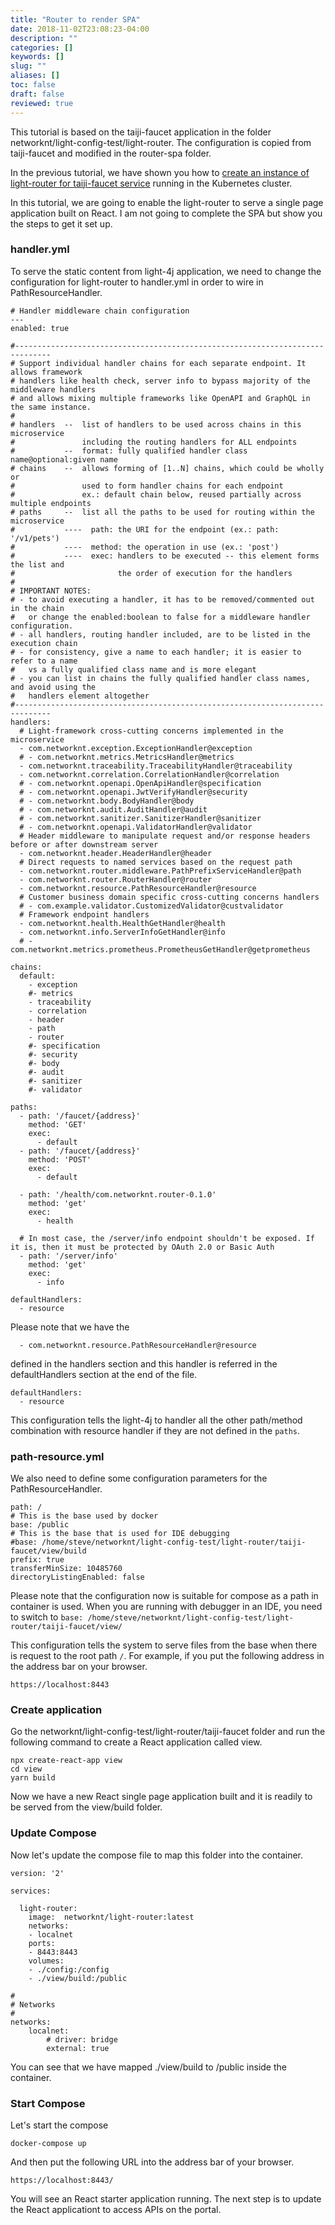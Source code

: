 ```yaml
---
title: "Router to render SPA"
date: 2018-11-02T23:08:23-04:00
description: ""
categories: []
keywords: []
slug: ""
aliases: []
toc: false
draft: false
reviewed: true
---
```


This tutorial is based on the taiji-faucet application in the folder networknt/light-config-test/light-router. The configuration is copied from taiji-faucet and modified in the router-spa folder. 

In the previous tutorial, we have shown you how to [create an instance of light-router for taiji-faucet service][] running in the Kubernetes cluster. 

In this tutorial, we are going to enable the light-router to serve a single page application built on React. I am not going to complete the SPA but show you the steps to get it set up. 

### handler.yml

To serve the static content from light-4j application, we need to change the configuration for light-router to handler.yml in order to wire in PathResourceHandler. 

```
# Handler middleware chain configuration
---
enabled: true

#------------------------------------------------------------------------------
# Support individual handler chains for each separate endpoint. It allows framework
# handlers like health check, server info to bypass majority of the middleware handlers
# and allows mixing multiple frameworks like OpenAPI and GraphQL in the same instance.
#
# handlers  --  list of handlers to be used across chains in this microservice
#               including the routing handlers for ALL endpoints
#           --  format: fully qualified handler class name@optional:given name
# chains    --  allows forming of [1..N] chains, which could be wholly or
#               used to form handler chains for each endpoint
#               ex.: default chain below, reused partially across multiple endpoints
# paths     --  list all the paths to be used for routing within the microservice
#           ----  path: the URI for the endpoint (ex.: path: '/v1/pets')
#           ----  method: the operation in use (ex.: 'post')
#           ----  exec: handlers to be executed -- this element forms the list and
#                       the order of execution for the handlers
#
# IMPORTANT NOTES:
# - to avoid executing a handler, it has to be removed/commented out in the chain
#   or change the enabled:boolean to false for a middleware handler configuration.
# - all handlers, routing handler included, are to be listed in the execution chain
# - for consistency, give a name to each handler; it is easier to refer to a name
#   vs a fully qualified class name and is more elegant
# - you can list in chains the fully qualified handler class names, and avoid using the
#   handlers element altogether
#------------------------------------------------------------------------------
handlers:
  # Light-framework cross-cutting concerns implemented in the microservice
  - com.networknt.exception.ExceptionHandler@exception
  # - com.networknt.metrics.MetricsHandler@metrics
  - com.networknt.traceability.TraceabilityHandler@traceability
  - com.networknt.correlation.CorrelationHandler@correlation
  # - com.networknt.openapi.OpenApiHandler@specification
  # - com.networknt.openapi.JwtVerifyHandler@security
  # - com.networknt.body.BodyHandler@body
  # - com.networknt.audit.AuditHandler@audit
  # - com.networknt.sanitizer.SanitizerHandler@sanitizer
  # - com.networknt.openapi.ValidatorHandler@validator
  # Header middleware to manipulate request and/or response headers before or after downstream server
  - com.networknt.header.HeaderHandler@header
  # Direct requests to named services based on the request path
  - com.networknt.router.middleware.PathPrefixServiceHandler@path
  - com.networknt.router.RouterHandler@router
  - com.networknt.resource.PathResourceHandler@resource
  # Customer business domain specific cross-cutting concerns handlers
  # - com.example.validator.CustomizedValidator@custvalidator
  # Framework endpoint handlers
  - com.networknt.health.HealthGetHandler@health
  - com.networknt.info.ServerInfoGetHandler@info
  # - com.networknt.metrics.prometheus.PrometheusGetHandler@getprometheus

chains:
  default:
    - exception
    #- metrics
    - traceability
    - correlation
    - header
    - path
    - router
    #- specification
    #- security
    #- body
    #- audit
    #- sanitizer
    #- validator

paths:
  - path: '/faucet/{address}'
    method: 'GET'
    exec:
      - default
  - path: '/faucet/{address}'
    method: 'POST'
    exec:
      - default

  - path: '/health/com.networknt.router-0.1.0'
    method: 'get'
    exec:
      - health

  # In most case, the /server/info endpoint shouldn't be exposed. If it is, then it must be protected by OAuth 2.0 or Basic Auth
  - path: '/server/info'
    method: 'get'
    exec:
      - info

defaultHandlers:
  - resource

```

Please note that we have the 

```
  - com.networknt.resource.PathResourceHandler@resource
```

defined in the handlers section and this handler is referred in the defaultHandlers section at the end of the file.

```
defaultHandlers:
  - resource

```

This configuration tells the light-4j to handler all the other path/method combination with resource handler if they are not defined in the `paths`.

### path-resource.yml

We also need to define some configuration parameters for the PathResourceHandler. 

```
path: /
# This is the base used by docker
base: /public
# This is the base that is used for IDE debugging
#base: /home/steve/networknt/light-config-test/light-router/taiji-faucet/view/build
prefix: true
transferMinSize: 10485760
directoryListingEnabled: false
```

Please note that the configuration now is suitable for compose as a path in container is used. When you are running with debugger in an IDE, you need to switch to `base: /home/steve/networknt/light-config-test/light-router/taiji-faucet/view/`

This configuration tells the system to serve files from the base when there is request to the root path `/`. For example, if you put the following address in the address bar on your browser. 

```
https://localhost:8443
```

### Create application

Go the networknt/light-config-test/light-router/taiji-faucet folder and run the following command to create a React application called view.

```
npx create-react-app view
cd view
yarn build
```

Now we have a new React single page application built and it is readily to be 
served from the view/build folder. 

### Update Compose

Now let's update the compose file to map this folder into the container. 

```
version: '2'

services:

  light-router:
    image:  networknt/light-router:latest
    networks:
    - localnet
    ports:
    - 8443:8443
    volumes:
    - ./config:/config
    - ./view/build:/public

#
# Networks
#
networks:
    localnet:
        # driver: bridge
        external: true

```

You can see that we have mapped ./view/build to /public inside the container. 


### Start Compose

Let's start the compose

```
docker-compose up
```

And then put the following URL into the address bar of your browser. 

```
https://localhost:8443/
```

You will see an React starter application running. The next step is to update the React applicationt to access APIs on the portal. 

[create an instance of light-router for taiji-faucet service]: /tutorial/router/taiji-faucet/



